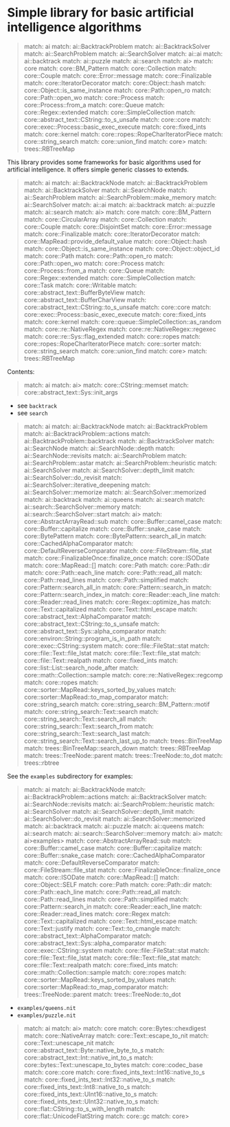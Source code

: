 # Simple library for basic artificial intelligence algorithms

> match: ai
> match: ai::BacktrackProblem
> match: ai::BacktrackSolver
> match: ai::SearchProblem
> match: ai::SearchSolver
> match: ai::ai
> match: ai::backtrack
> match: ai::puzzle
> match: ai::search
> match: ai>
> match: core
> match: core::BM_Pattern
> match: core::Collection
> match: core::Couple
> match: core::Error::message
> match: core::Finalizable
> match: core::IteratorDecorator
> match: core::Object::hash
> match: core::Object::is_same_instance
> match: core::Path::open_ro
> match: core::Path::open_wo
> match: core::Process
> match: core::Process::from_a
> match: core::Queue
> match: core::Regex::extended
> match: core::SimpleCollection
> match: core::abstract_text::CString::to_s_unsafe
> match: core::core
> match: core::exec::Process::basic_exec_execute
> match: core::fixed_ints
> match: core::kernel
> match: core::ropes::RopeCharIteratorPiece
> match: core::string_search
> match: core::union_find
> match: core>
> match: trees::RBTreeMap

This library provides some frameworks for basic algorithms used for artificial intelligence.
It offers simple generic classes to extends.

> match: ai
> match: ai::BacktrackNode
> match: ai::BacktrackProblem
> match: ai::BacktrackSolver
> match: ai::SearchNode
> match: ai::SearchProblem
> match: ai::SearchProblem::make_memory
> match: ai::SearchSolver
> match: ai::ai
> match: ai::backtrack
> match: ai::puzzle
> match: ai::search
> match: ai>
> match: core
> match: core::BM_Pattern
> match: core::CircularArray
> match: core::Collection
> match: core::Couple
> match: core::DisjointSet
> match: core::Error::message
> match: core::Finalizable
> match: core::IteratorDecorator
> match: core::MapRead::provide_default_value
> match: core::Object::hash
> match: core::Object::is_same_instance
> match: core::Object::object_id
> match: core::Path
> match: core::Path::open_ro
> match: core::Path::open_wo
> match: core::Process
> match: core::Process::from_a
> match: core::Queue
> match: core::Regex::extended
> match: core::SimpleCollection
> match: core::Task
> match: core::Writable
> match: core::abstract_text::BufferByteView
> match: core::abstract_text::BufferCharView
> match: core::abstract_text::CString::to_s_unsafe
> match: core::core
> match: core::exec::Process::basic_exec_execute
> match: core::fixed_ints
> match: core::kernel
> match: core::queue::SimpleCollection::as_random
> match: core::re::NativeRegex
> match: core::re::NativeRegex::regexec
> match: core::re::Sys::flag_extended
> match: core::ropes
> match: core::ropes::RopeCharIteratorPiece
> match: core::sorter
> match: core::string_search
> match: core::union_find
> match: core>
> match: trees::RBTreeMap

Contents:

> match: ai
> match: ai>
> match: core::CString::memset
> match: core::abstract_text::Sys::init_args

* see `backtrack`
* see `search`

> match: ai
> match: ai::BacktrackNode
> match: ai::BacktrackProblem
> match: ai::BacktrackProblem::actions
> match: ai::BacktrackProblem::backtrack
> match: ai::BacktrackSolver
> match: ai::SearchNode
> match: ai::SearchNode::depth
> match: ai::SearchNode::revisits
> match: ai::SearchProblem
> match: ai::SearchProblem::astar
> match: ai::SearchProblem::heuristic
> match: ai::SearchSolver
> match: ai::SearchSolver::depth_limit
> match: ai::SearchSolver::do_revisit
> match: ai::SearchSolver::iterative_deepening
> match: ai::SearchSolver::memorize
> match: ai::SearchSolver::memorized
> match: ai::backtrack
> match: ai::queens
> match: ai::search
> match: ai::search::SearchSolver::memory
> match: ai::search::SearchSolver::start
> match: ai>
> match: core::AbstractArrayRead::sub
> match: core::Buffer::camel_case
> match: core::Buffer::capitalize
> match: core::Buffer::snake_case
> match: core::BytePattern
> match: core::BytePattern::search_all_in
> match: core::CachedAlphaComparator
> match: core::DefaultReverseComparator
> match: core::FileStream::file_stat
> match: core::FinalizableOnce::finalize_once
> match: core::ISODate
> match: core::MapRead::[]
> match: core::Path
> match: core::Path::dir
> match: core::Path::each_line
> match: core::Path::read_all
> match: core::Path::read_lines
> match: core::Path::simplified
> match: core::Pattern::search_all_in
> match: core::Pattern::search_in
> match: core::Pattern::search_index_in
> match: core::Reader::each_line
> match: core::Reader::read_lines
> match: core::Regex::optimize_has
> match: core::Text::capitalized
> match: core::Text::html_escape
> match: core::abstract_text::AlphaComparator
> match: core::abstract_text::CString::to_s_unsafe
> match: core::abstract_text::Sys::alpha_comparator
> match: core::environ::String::program_is_in_path
> match: core::exec::CString::system
> match: core::file::FileStat::stat
> match: core::file::Text::file_lstat
> match: core::file::Text::file_stat
> match: core::file::Text::realpath
> match: core::fixed_ints
> match: core::list::List::search_node_after
> match: core::math::Collection::sample
> match: core::re::NativeRegex::regcomp
> match: core::ropes
> match: core::sorter::MapRead::keys_sorted_by_values
> match: core::sorter::MapRead::to_map_comparator
> match: core::string_search
> match: core::string_search::BM_Pattern::motif
> match: core::string_search::Text::search
> match: core::string_search::Text::search_all
> match: core::string_search::Text::search_from
> match: core::string_search::Text::search_last
> match: core::string_search::Text::search_last_up_to
> match: trees::BinTreeMap
> match: trees::BinTreeMap::search_down
> match: trees::RBTreeMap
> match: trees::TreeNode::parent
> match: trees::TreeNode::to_dot
> match: trees::rbtree

See the `examples` subdirectory for examples:

> match: ai
> match: ai::BacktrackNode
> match: ai::BacktrackProblem::actions
> match: ai::BacktrackSolver
> match: ai::SearchNode::revisits
> match: ai::SearchProblem::heuristic
> match: ai::SearchSolver
> match: ai::SearchSolver::depth_limit
> match: ai::SearchSolver::do_revisit
> match: ai::SearchSolver::memorized
> match: ai::backtrack
> match: ai::puzzle
> match: ai::queens
> match: ai::search
> match: ai::search::SearchSolver::memory
> match: ai>
> match: ai>examples>
> match: core::AbstractArrayRead::sub
> match: core::Buffer::camel_case
> match: core::Buffer::capitalize
> match: core::Buffer::snake_case
> match: core::CachedAlphaComparator
> match: core::DefaultReverseComparator
> match: core::FileStream::file_stat
> match: core::FinalizableOnce::finalize_once
> match: core::ISODate
> match: core::MapRead::[]
> match: core::Object::SELF
> match: core::Path
> match: core::Path::dir
> match: core::Path::each_line
> match: core::Path::read_all
> match: core::Path::read_lines
> match: core::Path::simplified
> match: core::Pattern::search_in
> match: core::Reader::each_line
> match: core::Reader::read_lines
> match: core::Regex
> match: core::Text::capitalized
> match: core::Text::html_escape
> match: core::Text::justify
> match: core::Text::to_cmangle
> match: core::abstract_text::AlphaComparator
> match: core::abstract_text::Sys::alpha_comparator
> match: core::exec::CString::system
> match: core::file::FileStat::stat
> match: core::file::Text::file_lstat
> match: core::file::Text::file_stat
> match: core::file::Text::realpath
> match: core::fixed_ints
> match: core::math::Collection::sample
> match: core::ropes
> match: core::sorter::MapRead::keys_sorted_by_values
> match: core::sorter::MapRead::to_map_comparator
> match: trees::TreeNode::parent
> match: trees::TreeNode::to_dot

* `examples/queens.nit`
* `examples/puzzle.nit`

> match: ai
> match: ai>
> match: core
> match: core::Bytes::chexdigest
> match: core::NativeArray
> match: core::Text::escape_to_nit
> match: core::Text::unescape_nit
> match: core::abstract_text::Byte::native_byte_to_s
> match: core::abstract_text::Int::native_int_to_s
> match: core::bytes::Text::unescape_to_bytes
> match: core::codec_base
> match: core::core
> match: core::fixed_ints_text::Int16::native_to_s
> match: core::fixed_ints_text::Int32::native_to_s
> match: core::fixed_ints_text::Int8::native_to_s
> match: core::fixed_ints_text::UInt16::native_to_s
> match: core::fixed_ints_text::UInt32::native_to_s
> match: core::flat::CString::to_s_with_length
> match: core::flat::UnicodeFlatString
> match: core::gc
> match: core>


